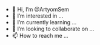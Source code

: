 - 👋 Hi, I’m @ArtyomSem
- 👀 I’m interested in ...
- 🌱 I’m currently learning ...
- 💞️ I’m looking to collaborate on ...
- 📫 How to reach me ...

<!---
ArtyomSem/ArtyomSem is a ✨ special ✨ repository because its `README.md` (this file) appears on your GitHub profile.
You can click the Preview link to take a look at your changes.
--->
